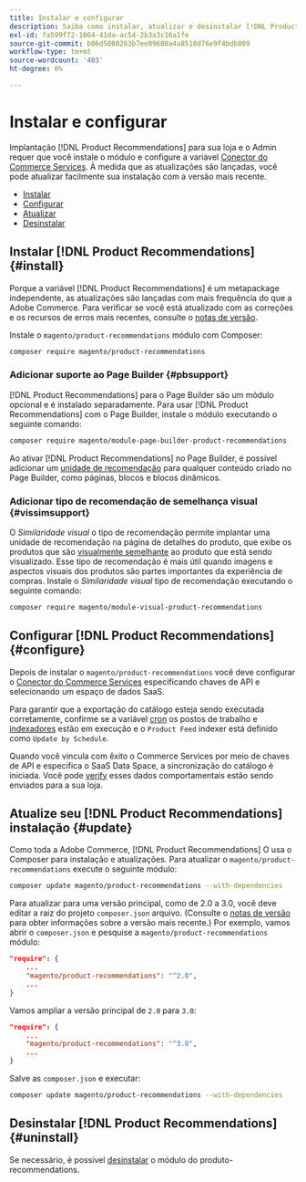 ```yaml
---
title: Instalar e configurar
description: Saiba como instalar, atualizar e desinstalar [!DNL Product Recommendations].
exl-id: fa599f72-1064-41da-ac54-2b3a3c16a1fe
source-git-commit: b06d5000263b7ee09608a4a8510d76e9f4bdb809
workflow-type: tm+mt
source-wordcount: '403'
ht-degree: 0%

---
```


# Instalar e configurar

Implantação [!DNL Product Recommendations] para sua loja e o Admin requer que você instale o módulo e configure a variável [Conector do Commerce Services](../landing/saas.md). À medida que as atualizações são lançadas, você pode atualizar facilmente sua instalação com a versão mais recente.

- [Instalar](#install)
- [Configurar](#configure)
- [Atualizar](#update)
- [Desinstalar](#uninstall)

## Instalar [!DNL Product Recommendations] {#install}

Porque a variável [!DNL Product Recommendations] é um metapackage independente, as atualizações são lançadas com mais frequência do que a Adobe Commerce. Para verificar se você está atualizado com as correções e os recursos de erros mais recentes, consulte o [notas de versão](release-notes.md).

Instale o `magento/product-recommendations` módulo com Composer:

```bash
composer require magento/product-recommendations
```

### Adicionar suporte ao Page Builder {#pbsupport}

[!DNL Product Recommendations] para o Page Builder são um módulo opcional e é instalado separadamente. Para usar [!DNL Product Recommendations] com o Page Builder, instale o módulo executando o seguinte comando:

```bash
composer require magento/module-page-builder-product-recommendations
```

Ao ativar [!DNL Product Recommendations] no Page Builder, é possível adicionar um [unidade de recomendação](https://docs.magento.com/user-guide/cms/page-builder-add-recommendations.html) para qualquer conteúdo criado no Page Builder, como páginas, blocos e blocos dinâmicos.

### Adicionar tipo de recomendação de semelhança visual {#vissimsupport}

O _Similaridade visual_ o tipo de recomendação permite implantar uma unidade de recomendação na página de detalhes do produto, que exibe os produtos que são [visualmente semelhante](type.md#visualsim) ao produto que está sendo visualizado. Esse tipo de recomendação é mais útil quando imagens e aspectos visuais dos produtos são partes importantes da experiência de compras. Instale o _Similaridade visual_ tipo de recomendação executando o seguinte comando:

```bash
composer require magento/module-visual-product-recommendations
```

## Configurar [!DNL Product Recommendations] {#configure}

Depois de instalar o `magento/product-recommendations` você deve configurar o [Conector do Commerce Services](https://docs.magento.com/user-guide/configuration/services/saas.html) especificando chaves de API e selecionando um espaço de dados SaaS.

Para garantir que a exportação do catálogo esteja sendo executada corretamente, confirme se a variável [cron](https://devdocs.magento.com/guides/v2.4/config-guide/cli/config-cli-subcommands-cron.html) os postos de trabalho e [indexadores](https://devdocs.magento.com/guides/v2.4/config-guide/cli/config-cli-subcommands-index.html) estão em execução e o `Product Feed` indexer está definido como `Update by Schedule`.

Quando você vincula com êxito o Commerce Services por meio de chaves de API e especifica o SaaS Data Space, a sincronização do catálogo é iniciada. Você pode [verify](verify.md) esses dados comportamentais estão sendo enviados para a sua loja.

## Atualize seu [!DNL Product Recommendations] instalação {#update}

Como toda a Adobe Commerce, [!DNL Product Recommendations] O usa o Composer para instalação e atualizações. Para atualizar o `magento/product-recommendations` execute o seguinte módulo:

```bash
composer update magento/product-recommendations --with-dependencies
```

Para atualizar para uma versão principal, como de 2.0 a 3.0, você deve editar a raiz do projeto `composer.json` arquivo. (Consulte o [notas de versão](release-notes.md) para obter informações sobre a versão mais recente.) Por exemplo, vamos abrir o `composer.json` e pesquise a `magento/product-recommendations` módulo:

```json
"require": {
    ...
    "magento/product-recommendations": "^2.0",
    ...
}
```

Vamos ampliar a versão principal de `2.0` para `3.0`:

```json
"require": {
    ...
    "magento/product-recommendations": "^3.0",
    ...
}
```

Salve as `composer.json` e executar:

```bash
composer update magento/product-recommendations --with-dependencies
```

## Desinstalar [!DNL Product Recommendations] {#uninstall}

Se necessário, é possível [desinstalar](https://devdocs.magento.com/guides/v2.4/install-gde/install/cli/install-cli-uninstall-mods.html) o módulo do produto-recommendations.
